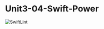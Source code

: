 # Unit3-04-Swift-Power

[![SwiftLint](https://github.com/ICS4U-Programming-KevinC/Unit3-04-Swift-Power/workflows/SwiftLint/badge.svg)](https://github.com/ICS4U-Programming-KevinC/Unit3-04-Swift-Power/actions/)